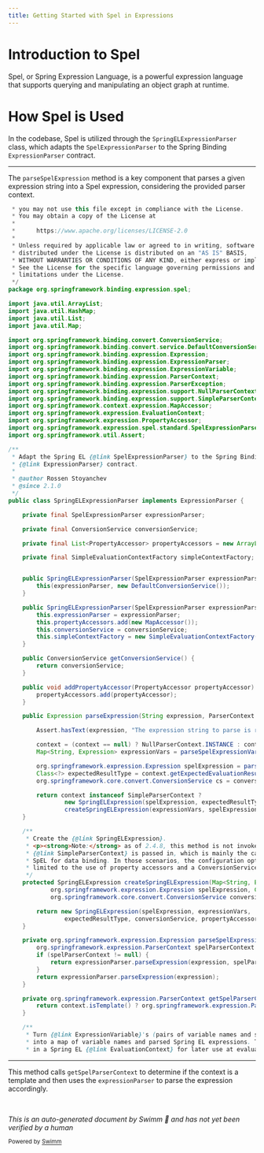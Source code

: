 ```yaml
---
title: Getting Started with Spel in Expressions
---
```

# Introduction to Spel

Spel, or Spring Expression Language, is a powerful expression language that supports querying and manipulating an object graph at runtime.

# How Spel is Used

In the codebase, Spel is utilized through the <SwmToken path="spring-binding/src/main/java/org/springframework/binding/expression/spel/SpringELExpressionParser.java" pos="45:4:4" line-data="public class SpringELExpressionParser implements ExpressionParser {">`SpringELExpressionParser`</SwmToken> class, which adapts the <SwmToken path="spring-binding/src/main/java/org/springframework/binding/expression/spel/SpringELExpressionParser.java" pos="35:12:12" line-data="import org.springframework.expression.spel.standard.SpelExpressionParser;">`SpelExpressionParser`</SwmToken> to the Spring Binding <SwmToken path="spring-binding/src/main/java/org/springframework/binding/expression/spel/SpringELExpressionParser.java" pos="26:10:10" line-data="import org.springframework.binding.expression.ExpressionParser;">`ExpressionParser`</SwmToken> contract.

<SwmSnippet path="/spring-binding/src/main/java/org/springframework/binding/expression/spel/SpringELExpressionParser.java" line="5">

---

The <SwmToken path="spring-binding/src/main/java/org/springframework/binding/expression/spel/SpringELExpressionParser.java" pos="82:13:13" line-data="		org.springframework.expression.Expression spelExpression = parseSpelExpression(expression, context);">`parseSpelExpression`</SwmToken> method is a key component that parses a given expression string into a Spel expression, considering the provided parser context.

```java
 * you may not use this file except in compliance with the License.
 * You may obtain a copy of the License at
 *
 *      https://www.apache.org/licenses/LICENSE-2.0
 *
 * Unless required by applicable law or agreed to in writing, software
 * distributed under the License is distributed on an "AS IS" BASIS,
 * WITHOUT WARRANTIES OR CONDITIONS OF ANY KIND, either express or implied.
 * See the License for the specific language governing permissions and
 * limitations under the License.
 */
package org.springframework.binding.expression.spel;

import java.util.ArrayList;
import java.util.HashMap;
import java.util.List;
import java.util.Map;

import org.springframework.binding.convert.ConversionService;
import org.springframework.binding.convert.service.DefaultConversionService;
import org.springframework.binding.expression.Expression;
import org.springframework.binding.expression.ExpressionParser;
import org.springframework.binding.expression.ExpressionVariable;
import org.springframework.binding.expression.ParserContext;
import org.springframework.binding.expression.ParserException;
import org.springframework.binding.expression.support.NullParserContext;
import org.springframework.binding.expression.support.SimpleParserContext;
import org.springframework.context.expression.MapAccessor;
import org.springframework.expression.EvaluationContext;
import org.springframework.expression.PropertyAccessor;
import org.springframework.expression.spel.standard.SpelExpressionParser;
import org.springframework.util.Assert;

/**
 * Adapt the Spring EL {@link SpelExpressionParser} to the Spring Binding
 * {@link ExpressionParser} contract.
 *
 * @author Rossen Stoyanchev
 * @since 2.1.0
 */
public class SpringELExpressionParser implements ExpressionParser {

	private final SpelExpressionParser expressionParser;

	private final ConversionService conversionService;

	private final List<PropertyAccessor> propertyAccessors = new ArrayList<>();

	private final SimpleEvaluationContextFactory simpleContextFactory;


	public SpringELExpressionParser(SpelExpressionParser expressionParser) {
		this(expressionParser, new DefaultConversionService());
	}

	public SpringELExpressionParser(SpelExpressionParser expressionParser, ConversionService conversionService) {
		this.expressionParser = expressionParser;
		this.propertyAccessors.add(new MapAccessor());
		this.conversionService = conversionService;
		this.simpleContextFactory = new SimpleEvaluationContextFactory(this.propertyAccessors, conversionService);
	}

	public ConversionService getConversionService() {
		return conversionService;
	}

	public void addPropertyAccessor(PropertyAccessor propertyAccessor) {
		propertyAccessors.add(propertyAccessor);
	}

	public Expression parseExpression(String expression, ParserContext context) throws ParserException {

		Assert.hasText(expression, "The expression string to parse is required and must not be empty");

		context = (context == null) ? NullParserContext.INSTANCE : context;
		Map<String, Expression> expressionVars = parseSpelExpressionVariables(context.getExpressionVariables());

		org.springframework.expression.Expression spelExpression = parseSpelExpression(expression, context);
		Class<?> expectedResultType = context.getExpectedEvaluationResultType();
		org.springframework.core.convert.ConversionService cs = conversionService.getDelegateConversionService();

		return context instanceof SimpleParserContext ?
				new SpringELExpression(spelExpression, expectedResultType, simpleContextFactory) :
				createSpringELExpression(expressionVars, spelExpression, expectedResultType, cs);
	}

	/**
	 * Create the {@link SpringELExpression}.
	 * <p><strong>Note:</strong> as of 2.4.8, this method is not invoked when a
	 * {@link SimpleParserContext} is passed in, which is mainly the case when using
	 * SpEL for data binding. In those scenarios, the configuration options are
	 * limited to the use of property accessors and a ConversionService.
	 */
	protected SpringELExpression createSpringELExpression(Map<String, Expression> expressionVars,
			org.springframework.expression.Expression spelExpression, Class<?> expectedResultType,
			org.springframework.core.convert.ConversionService conversionService) {

		return new SpringELExpression(spelExpression, expressionVars,
				expectedResultType, conversionService, propertyAccessors);
	}

	private org.springframework.expression.Expression parseSpelExpression(String expression, ParserContext context) {
		org.springframework.expression.ParserContext spelParserContext = getSpelParserContext(context);
		if (spelParserContext != null) {
			return expressionParser.parseExpression(expression, spelParserContext);
		}
		return expressionParser.parseExpression(expression);
	}

	private org.springframework.expression.ParserContext getSpelParserContext(ParserContext context) {
		return context.isTemplate() ? org.springframework.expression.ParserContext.TEMPLATE_EXPRESSION : null;
	}

	/**
	 * Turn {@link ExpressionVariable}'s (pairs of variable names and string expressions)
	 * into a map of variable names and parsed Spring EL expressions. The map will be saved
	 * in a Spring EL {@link EvaluationContext} for later use at evaluation time.
```

---

</SwmSnippet>

This method calls <SwmToken path="spring-binding/src/main/java/org/springframework/binding/expression/spel/SpringELExpressionParser.java" pos="107:13:13" line-data="		org.springframework.expression.ParserContext spelParserContext = getSpelParserContext(context);">`getSpelParserContext`</SwmToken> to determine if the context is a template and then uses the <SwmToken path="spring-binding/src/main/java/org/springframework/binding/expression/spel/SpringELExpressionParser.java" pos="47:7:7" line-data="	private final SpelExpressionParser expressionParser;">`expressionParser`</SwmToken> to parse the expression accordingly.

&nbsp;

*This is an auto-generated document by Swimm 🌊 and has not yet been verified by a human*

<SwmMeta version="3.0.0" repo-id="Z2l0aHViJTNBJTNBc3ByaW5nLXdlYmZsb3ctZGVtbyUzQSUzQWdpbGFkbmF2b3Q=" repo-name="spring-webflow-demo"><sup>Powered by [Swimm](/)</sup></SwmMeta>

